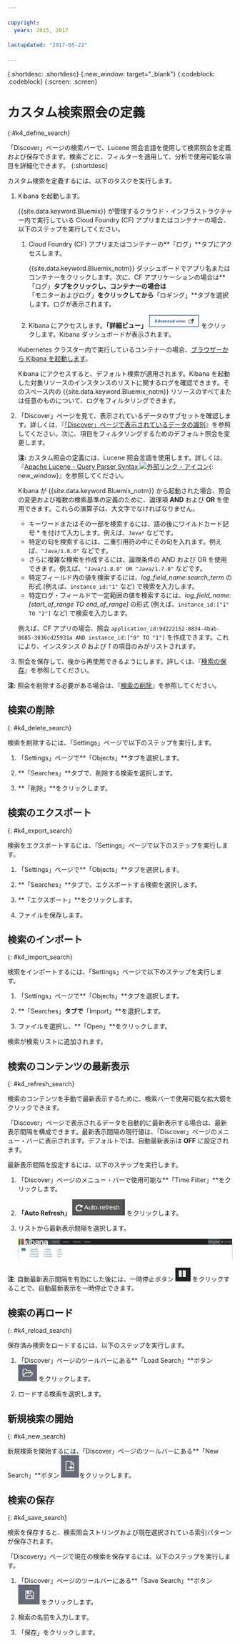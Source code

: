 ```yaml
---

copyright:
  years: 2015, 2017

lastupdated: "2017-05-22"

---
```



{:shortdesc: .shortdesc}
{:new_window: target="_blank"}
{:codeblock: .codeblock}
{:screen: .screen}

# カスタム検索照会の定義
{:#k4_define_search}

「Discover」ページの検索バーで、Lucene 照会言語を使用して検索照会を定義および保存できます。検索ごとに、フィルターを適用して、分析で使用可能な項目を詳細化できます。
{:shortdesc}

カスタム検索を定義するには、以下のタスクを実行します。

1. Kibana を起動します。

    {{site.data.keyword.Bluemix}} が管理するクラウド・インフラストラクチャー内で実行している Cloud Foundry (CF) アプリまたはコンテナーの場合、以下のステップを実行してください。
    
    1. Cloud Foundry (CF) アプリまたはコンテナーの**「ログ」**タブにアクセスします。 

        {{site.data.keyword.Bluemix_notm}} ダッシュボードでアプリ名またはコンテナーをクリックします。次に、CF アプリケーションの場合は**「ログ」**タブをクリックし、コンテナーの場合は**「モニターおよびログ」**をクリックしてから**「ロギング」**タブを選択します。ログが表示されます。

    2. Kibana にアクセスします。**「詳細ビュー」** ![「詳細ビュー」リンク](images/logging_advanced_view.jpg "「詳細ビュー」リンク") をクリックします。Kibana ダッシュボードが表示されます。
    
    Kubernetes クラスター内で実行しているコンテナーの場合、[ブラウザーから Kibana を起動します](k4_launch.html#launch_Kibana_from_browser)。 
    
    Kibana にアクセスすると、デフォルト検索が適用されます。Kibana を起動した対象リソースのインスタンスのリストに関するログを確認できます。そのスペース内の {{site.data.keyword.Bluemix_notm}} リソースのすべてまたは任意のものについて、ログをフィルタリングできます。

2. 「Discover」ページを見て、表示されているデータのサブセットを確認します。詳しくは、『[「Discover」ページで表示されているデータの識別](logging_kibana_analize_logs_interactively.html#k4_identify_data)』を参照してください。次に、項目をフィルタリングするためのデフォルト照会を変更します。

    **注:** カスタム照会の定義には、Lucene 照会言語を使用します。詳しくは、『[Apache Lucene - Query Parser Syntax  ![外部リンク・アイコン](../../../icons/launch-glyph.svg "外部リンク・アイコン")](https://lucene.apache.org/core/2_9_4/queryparsersyntax.html){: new_window}』を参照してください。
    
    Kibana が {{site.data.keyword.Bluemix_notm}} から起動された場合、照会の変更および複数の検索基準の定義のために、論理項 **AND** および **OR** を使用できます。これらの演算子は、大文字でなければなりません。    
    
    * キーワードまたはその一部を検索するには、語の後にワイルドカード記号 \* を付けて入力します。例えば、`Java*` などです。 
    * 特定の句を検索するには、二重引用符の中にその句を入れます。例えば、`"Java/1.8.0"` などです。
    * さらに複雑な検索を作成するには、論理条件の AND および OR を使用できます。例えば、`"Java/1.8.0" OR "Java/1.7.0"` などです。
    * 特定フィールド内の値を検索するには、*log_field_name:search_term* の形式 (例えば、`instance_id:"1"` など) で検索を入力します。
    * 特定ログ・フィールドで一定範囲の値を検索するには、*log_field_name:[start_of_range TO end_of_range]* の形式 (例えば、`instance_id:["1" TO "2"]` など) で検索を入力します。

     例えば、CF アプリの場合、照会 `application_id:9d222152-8834-4bab-8685-3036cd25931a AND instance_id:["0" TO "1"]` を作成できます。これにより、インスタンス *0* および *1* の項目のみがリストされます。 

3. 照会を保存して、後から再使用できるようにします。詳しくは、『[検索の保存](logging_kibana_filtering_logs.html#k4_save_search)』を参照してください。 

**注:** 照会を削除する必要がある場合は、『[検索の削除](logging_kibana_filtering_logs.html#k4_delete_search)』を参照してください。



## 検索の削除
{: #k4_delete_search}

検索を削除するには、「Settings」ページで以下のステップを実行します。

1. 「Settings」ページで**「Objects」**タブを選択します。

2. **「Searches」**タブで、削除する検索を選択します。

3. **「削除」**をクリックします。


## 検索のエクスポート
{: #k4_export_search}

検索をエクスポートするには、「Settings」ページで以下のステップを実行します。

1. 「Settings」ページで**「Objects」**タブを選択します。

2. **「Searches」**タブで、エクスポートする検索を選択します。

3. **「エクスポート」**をクリックします。

4. ファイルを保存します。

 
## 検索のインポート
{: #k4_import_search}

検索をインポートするには、「Settings」ページで以下のステップを実行します。

1. 「Settings」ページで**「Objects」**タブを選択します。

2. **「Searches」**タブで**「Import」**を選択します。

3. ファイルを選択し、**「Open」**をクリックします。

検索が検索リストに追加されます。

## 検索のコンテンツの最新表示
{: #k4_refresh_search}

検索のコンテンツを手動で最新表示するために、検索バーで使用可能な拡大鏡をクリックできます。 

「Discover」ページで表示されるデータを自動的に最新表示する場合は、最新表示間隔を構成できます。最新表示間隔の現行値は、「Discover」ページのメニュー・バーに表示されます。デフォルトでは、自動最新表示は **OFF** に設定されます。

最新表示間隔を設定するには、以下のステップを実行します。

1. 「Discover」ページのメニュー・バーで使用可能な**「Time Filter」**をクリックします。

2. **「Auto Refresh」** ![自動最新表示](images/k4_auto_refresh_icon.jpg "自動最新表示") をクリックします。

3. リストから最新表示間隔を選択します。 

    ![最新表示間隔のオプション](images/k4_change_autorefresh.jpg "最新表示間隔のオプション")


**注**: 自動最新表示間隔を有効にした後には、一時停止ボタン ![一時停止](images/k4_auto_refresh_pause_icon.jpg "一時停止") をクリックすることで、自動最新表示を一時停止できます。


## 検索の再ロード
{: #k4_reload_search}

保存済み検索をロードするには、以下のステップを実行します。

1. 「Discover」ページのツールバーにある**「Load Search」**ボタン ![検索のロード](images/k4_load_icon.jpg "検索のロード") をクリックします。

2. ロードする検索を選択します。 

## 新規検索の開始
{: #k4_new_search}

新規検索を開始するには、「Discover」ページのツールバーにある**「New Search」**ボタン ![新規検索](images/k4_new_search_icon.jpg "新規検索")をクリックします。

## 検索の保存 
{: #k4_save_search}

検索を保存すると、検索照会ストリングおよび現在選択されている索引パターンが保存されます。

「Discovery」ページで現在の検索を保存するには、以下のステップを実行します。

1. 「Discover」ページのツールバーにある**「Save Search」**ボタン ![検索の保存](images/k4_save_search_icon.jpg "検索の保存") をクリックします。

2. 検索の名前を入力します。

3. 「保存」をクリックします。 
